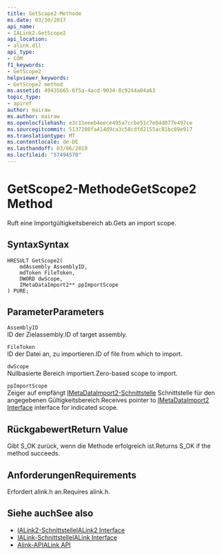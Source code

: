 ```yaml
---
title: GetScope2-Methode
ms.date: 03/30/2017
api_name:
- IALink2.GetScope2
api_location:
- alink.dll
api_type:
- COM
f1_keywords:
- GetScope2
helpviewer_keywords:
- GetScope2 method
ms.assetid: 49435665-6f5a-4acd-9034-8c9244a04a63
topic_type:
- apiref
author: mairaw
ms.author: mairaw
ms.openlocfilehash: e3c11eeeb4eece495a7ccbe51c7e04d077e497ce
ms.sourcegitcommit: 5137208fa414d9ca3c58cdfd2155ac81bc89e917
ms.translationtype: MT
ms.contentlocale: de-DE
ms.lasthandoff: 03/06/2019
ms.locfileid: "57494570"
---
```

# <a name="getscope2-method"></a><span data-ttu-id="36b88-102">GetScope2-Methode</span><span class="sxs-lookup"><span data-stu-id="36b88-102">GetScope2 Method</span></span>
<span data-ttu-id="36b88-103">Ruft eine Importgültigkeitsbereich ab.</span><span class="sxs-lookup"><span data-stu-id="36b88-103">Gets an import scope.</span></span>  
  
## <a name="syntax"></a><span data-ttu-id="36b88-104">Syntax</span><span class="sxs-lookup"><span data-stu-id="36b88-104">Syntax</span></span>  
  
```  
HRESULT GetScope2(  
    mdAssembly AssemblyID,  
    mdToken FileToken,  
    DWORD dwScope,  
    IMetaDataImport2** ppImportScope  
) PURE;   
```  
  
## <a name="parameters"></a><span data-ttu-id="36b88-105">Parameter</span><span class="sxs-lookup"><span data-stu-id="36b88-105">Parameters</span></span>  
 `AssemblyID`  
 <span data-ttu-id="36b88-106">ID der Zielassembly.</span><span class="sxs-lookup"><span data-stu-id="36b88-106">ID of target assembly.</span></span>  
  
 `FileToken`  
 <span data-ttu-id="36b88-107">ID der Datei an, zu importieren.</span><span class="sxs-lookup"><span data-stu-id="36b88-107">ID of file from which to import.</span></span>  
  
 `dwScope`  
 <span data-ttu-id="36b88-108">Nullbasierte Bereich importiert.</span><span class="sxs-lookup"><span data-stu-id="36b88-108">Zero-based scope to import.</span></span>  
  
 `ppImportScope`  
 <span data-ttu-id="36b88-109">Zeiger auf empfängt [IMetaDataImport2-Schnittstelle](../../../../docs/framework/unmanaged-api/metadata/imetadataimport2-interface.md) Schnittstelle für den angegebenen Gültigkeitsbereich.</span><span class="sxs-lookup"><span data-stu-id="36b88-109">Receives pointer to [IMetaDataImport2 Interface](../../../../docs/framework/unmanaged-api/metadata/imetadataimport2-interface.md) interface for indicated scope.</span></span>  
  
## <a name="return-value"></a><span data-ttu-id="36b88-110">Rückgabewert</span><span class="sxs-lookup"><span data-stu-id="36b88-110">Return Value</span></span>  
 <span data-ttu-id="36b88-111">Gibt S_OK zurück, wenn die Methode erfolgreich ist.</span><span class="sxs-lookup"><span data-stu-id="36b88-111">Returns S_OK if the method succeeds.</span></span>  
  
## <a name="requirements"></a><span data-ttu-id="36b88-112">Anforderungen</span><span class="sxs-lookup"><span data-stu-id="36b88-112">Requirements</span></span>  
 <span data-ttu-id="36b88-113">Erfordert alink.h an.</span><span class="sxs-lookup"><span data-stu-id="36b88-113">Requires alink.h.</span></span>  
  
## <a name="see-also"></a><span data-ttu-id="36b88-114">Siehe auch</span><span class="sxs-lookup"><span data-stu-id="36b88-114">See also</span></span>
- [<span data-ttu-id="36b88-115">IALink2-Schnittstelle</span><span class="sxs-lookup"><span data-stu-id="36b88-115">IALink2 Interface</span></span>](../../../../docs/framework/unmanaged-api/alink/ialink2-interface.md)
- [<span data-ttu-id="36b88-116">IALink-Schnittstelle</span><span class="sxs-lookup"><span data-stu-id="36b88-116">IALink Interface</span></span>](../../../../docs/framework/unmanaged-api/alink/ialink-interface.md)
- [<span data-ttu-id="36b88-117">Alink-API</span><span class="sxs-lookup"><span data-stu-id="36b88-117">ALink API</span></span>](../../../../docs/framework/unmanaged-api/alink/index.md)
